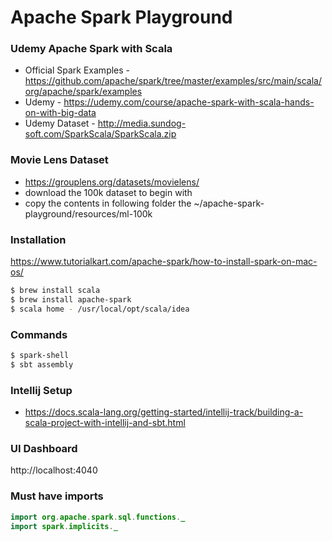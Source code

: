 # Apache Spark Playground

### Udemy Apache Spark with Scala
- Official Spark Examples - https://github.com/apache/spark/tree/master/examples/src/main/scala/org/apache/spark/examples
- Udemy - https://udemy.com/course/apache-spark-with-scala-hands-on-with-big-data
- Udemy Dataset - http://media.sundog-soft.com/SparkScala/SparkScala.zip

### Movie Lens Dataset
- https://grouplens.org/datasets/movielens/
- download the 100k dataset to begin with
- copy the contents in following folder the ~/apache-spark-playground/resources/ml-100k

### Installation
https://www.tutorialkart.com/apache-spark/how-to-install-spark-on-mac-os/
```sh
$ brew install scala
$ brew install apache-spark
$ scala home - /usr/local/opt/scala/idea
```

### Commands
```sh
$ spark-shell
$ sbt assembly
```

### Intellij Setup
- https://docs.scala-lang.org/getting-started/intellij-track/building-a-scala-project-with-intellij-and-sbt.html


### UI Dashboard
http://localhost:4040

### Must have imports
```java
import org.apache.spark.sql.functions._
import spark.implicits._
```